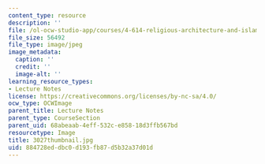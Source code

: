 ```yaml
---
content_type: resource
description: ''
file: /ol-ocw-studio-app/courses/4-614-religious-architecture-and-islamic-cultures-fall-2002/884728eddbc0d193fb87d5b32a37d01d_3027thumbnail.jpg
file_size: 56492
file_type: image/jpeg
image_metadata:
  caption: ''
  credit: ''
  image-alt: ''
learning_resource_types:
- Lecture Notes
license: https://creativecommons.org/licenses/by-nc-sa/4.0/
ocw_type: OCWImage
parent_title: Lecture Notes
parent_type: CourseSection
parent_uid: 68abeaab-4eff-532c-e858-18d3ffb567bd
resourcetype: Image
title: 3027thumbnail.jpg
uid: 884728ed-dbc0-d193-fb87-d5b32a37d01d
---
```

